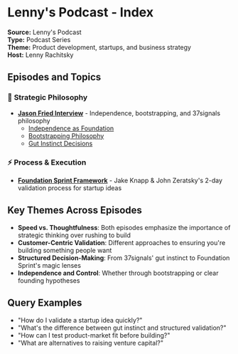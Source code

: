 # Lenny's Podcast - Index

**Source:** Lenny's Podcast  
**Type:** Podcast Series  
**Theme:** Product development, startups, and business strategy  
**Host:** Lenny Rachitsky  

## Episodes and Topics

### 🎯 **Strategic Philosophy**
- **[Jason Fried Interview](Jason%20Fried/_index.md)** - Independence, bootstrapping, and 37signals philosophy
  - [Independence as Foundation](Jason%20Fried/01_independence-as-foundation.md)
  - [Bootstrapping Philosophy](Jason%20Fried/02_bootstrapping-philosophy.md)  
  - [Gut Instinct Decisions](Jason%20Fried/04_gut-instinct-decisions.md)

### ⚡ **Process & Execution**
- **[Foundation Sprint Framework](Foundation%20Sprint%20Framework/foundation-sprint-framework.md)** - Jake Knapp & John Zeratsky's 2-day validation process for startup ideas

## Key Themes Across Episodes

- **Speed vs. Thoughtfulness**: Both episodes emphasize the importance of strategic thinking over rushing to build
- **Customer-Centric Validation**: Different approaches to ensuring you're building something people want
- **Structured Decision-Making**: From 37signals' gut instinct to Foundation Sprint's magic lenses
- **Independence and Control**: Whether through bootstrapping or clear founding hypotheses

## Query Examples
- "How do I validate a startup idea quickly?"
- "What's the difference between gut instinct and structured validation?"
- "How can I test product-market fit before building?"
- "What are alternatives to raising venture capital?"